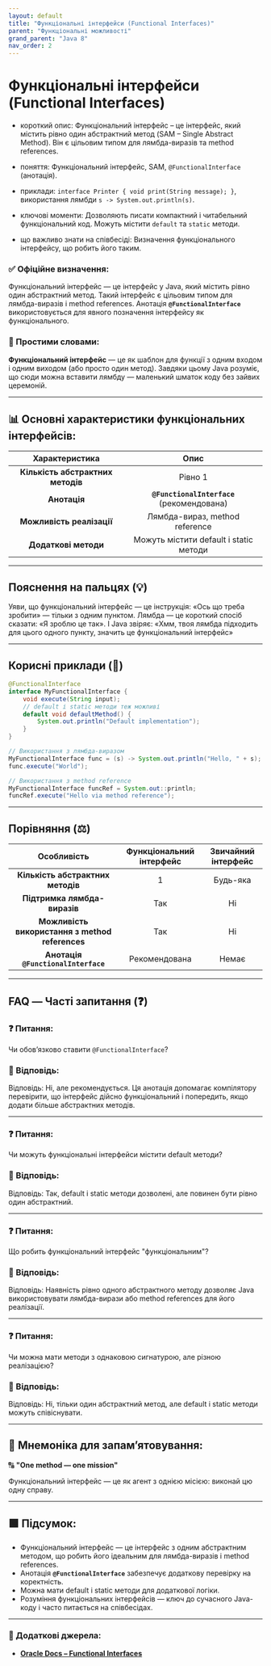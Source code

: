 ```yaml
---
layout: default
title: "Функціональні інтерфейси (Functional Interfaces)"
parent: "Функціональні можливості"
grand_parent: "Java 8"
nav_order: 2
---
```


# Функціональні інтерфейси (Functional Interfaces)

* короткий опис: Функціональний інтерфейс – це інтерфейс, який містить рівно один абстрактний метод (SAM – Single Abstract Method). Він є цільовим типом для лямбда-виразів та method references.

* поняття: Функціональний інтерфейс, SAM, `@FunctionalInterface` (анотація).

* приклади: `interface Printer { void print(String message); }`, використання лямбди `s -> System.out.println(s)`.

* ключові моменти: Дозволяють писати компактний і читабельний функціональний код. Можуть містити `default` та `static` методи.

* що важливо знати на співбесіді: Визначення функціонального інтерфейсу, що робить його таким.

### **✅ Офіційне визначення:**

Функціональний інтерфейс — це інтерфейс у Java, який містить рівно один абстрактний метод. Такий інтерфейс є цільовим типом для лямбда-виразів і method references. Анотація **`@FunctionalInterface`** використовується для явного позначення інтерфейсу як функціонального.

### **🧠 Простими словами:**

**Функціональний інтерфейс** — це як шаблон для функції з одним входом і одним виходом (або просто один метод). Завдяки цьому Java розуміє, що сюди можна вставити лямбду — маленький шматок коду без зайвих церемоній.

---

## **📊 Основні характеристики функціональних інтерфейсів:**

|          Характеристика           |                    Опис                    |
|:---------------------------------:|:------------------------------------------:|
| **Кількість абстрактних методів** |                  Рівно 1                   |
|           **Анотація**            | **`@FunctionalInterface`** (рекомендована) |
|     **Можливість реалізації**     |       Лямбда-вираз, method reference       |
|       **Додаткові методи**        |   Можуть містити default і static методи   |

---

## **Пояснення на пальцях (💡)**

Уяви, що функціональний інтерфейс — це інструкція: «Ось що треба зробити» — тільки з одним пунктом. Лямбда — це короткий спосіб сказати: «Я зроблю це так». І Java звіряє: «Хмм, твоя лямбда підходить для цього одного пункту, значить це функціональний інтерфейс»

---

## **Корисні приклади (🧪)**

```java
@FunctionalInterface
interface MyFunctionalInterface {
    void execute(String input);
    // default і static методи теж можливі
    default void defaultMethod() {
        System.out.println("Default implementation");
    }
}

// Використання з лямбда-виразом
MyFunctionalInterface func = (s) -> System.out.println("Hello, " + s);
func.execute("World");

// Використання з method reference
MyFunctionalInterface funcRef = System.out::println;
funcRef.execute("Hello via method reference");
```

---

## **Порівняння (⚖️)**

|                   Особливість                   | Функціональний інтерфейс | Звичайний інтерфейс |
|:-----------------------------------------------:|:------------------------:|:-------------------:|
|        **Кількість абстрактних методів**        |            1             |      Будь-яка       |
|          **Підтримка лямбда-виразів**           |           Так            |         Ні          |
| **Можливість використання з method references** |           Так            |         Ні          |
|       **Анотація `@FunctionalInterface`**       |      Рекомендована       |        Немає        |

---

## **FAQ — Часті запитання (❓)**

### **❓ Питання:**

 Чи обов’язково ставити `@FunctionalInterface`?

### **💬 Відповідь:**

 Відповідь: Ні, але рекомендується. Ця анотація допомагає компілятору перевірити, що інтерфейс дійсно функціональний і попередить, якщо додати більше абстрактних методів.

---

### **❓ Питання:**

 Чи можуть функціональні інтерфейси містити default методи?

### **💬 Відповідь:**

 Відповідь: Так, default і static методи дозволені, але повинен бути рівно один абстрактний.

---

### **❓ Питання:**

 Що робить функціональний інтерфейс "функціональним"?

### **💬 Відповідь:**

 Відповідь: Наявність рівно одного абстрактного методу дозволяє Java використовувати лямбда-вирази або method references для його реалізації.

---

### **❓ Питання:**

 Чи можна мати методи з однаковою сигнатурою, але різною реалізацією?

### **💬 Відповідь:**

 Відповідь: Ні, тільки один абстрактний метод, але default і static методи можуть співіснувати.

---

## **🧠 Мнемоніка для запам’ятовування:**

🔠 **"One method — one mission"**

Функціональний інтерфейс — це як агент з однією місією: виконай цю одну справу.

---

## **🟩 Підсумок:**

* Функціональний інтерфейс — це інтерфейс з одним абстрактним методом, що робить його ідеальним для лямбда-виразів і method references.
* Анотація **`@FunctionalInterface`** забезпечує додаткову перевірку на коректність.
* Можна мати default і static методи для додаткової логіки.
* Розуміння функціональних інтерфейсів — ключ до сучасного Java-коду і часто питається на співбесідах.

---

### **🔗 Додаткові джерела:**

* [**Oracle Docs – Functional Interfaces**](https://docs.oracle.com/javase/8/docs/api/java/lang/FunctionalInterface.html)
